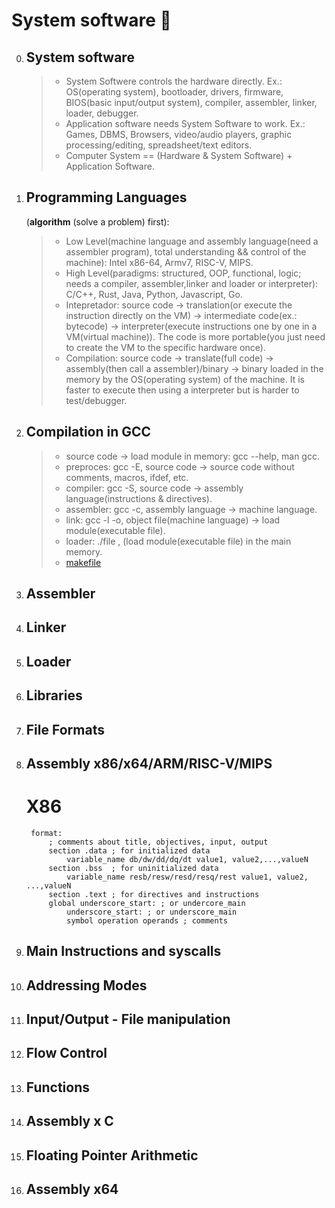 
# System software :rocket:
0. ## System software 
	> * System Softwere controls the hardware directly. Ex.: OS(operating system), bootloader, drivers, firmware, BIOS(basic input/output system), compiler, assembler, linker, loader, debugger. 
	> * Application software needs System Software to work. Ex.: Games, DBMS, Browsers, video/audio players, graphic processing/editing, spreadsheet/text editors.
	> * Computer System == (Hardware & System Software) + Application Software. 

1. ## Programming Languages
   (**algorithm** (solve a problem) first):
	> * Low Level(machine language and assembly language(need a assembler program), total understanding && control of the machine): Intel x86-64, Armv7, RISC-V, MIPS.
	> * High Level(paradigms: structured, OOP, functional, logic; needs a compiler, assembler,linker and loader or interpreter): C/C++, Rust, Java, Python, Javascript, Go.
	> * Intepretador: source code -> translation(or execute the instruction directly on the VM) -> intermediate code(ex.: bytecode) -> interpreter(execute instructions one by one in a VM(virtual machine)). The code is more portable(you just need to create the VM to the specific hardware once).
	> * Compilation: source code -> translate(full code) -> assembly(then call a assembler)/binary -> binary loaded in the memory by the OS(operating system) of the machine. It is faster to execute then using a interpreter but is harder to test/debugger.
	
2. ## Compilation in GCC 
	> * source code -> load module in memory:	gcc --help, man gcc.
	> * preproces: gcc -E, source code -> source code without comments, macros, ifdef, etc.
	> * compiler: gcc -S, source code -> assembly language(instructions & directives).
	> * assembler: gcc -c, assembly language -> machine language.
	> * link: gcc -l -o, object file(machine language) -> load module(executable file).
	> * loader: ./file , (load module(executable file) in the main memory.
  	> * [makefile](makefile)

2. ## Assembler

3. ## Linker

4. ## Loader

5. ## Libraries

6. ## File Formats

7. ## Assembly x86/x64/ARM/RISC-V/MIPS
	# X86
		format:
			; comments about title, objectives, input, output
			section .data ; for initialized data
				variable_name db/dw/dd/dq/dt value1, value2,...,valueN
			section .bss  ; for uninitialized data
				variable_name resb/resw/resd/resq/rest value1, value2, ...,valueN
			section .text ; for directives and instructions 
			global underscore_start: ; or undercore_main
				underscore_start: ; or underscore_main
				symbol operation operands ; comments

8. ## Main Instructions and syscalls

9. ## Addressing Modes 

10. ## Input/Output - File manipulation

11. ## Flow Control

12. ## Functions 

13. ## Assembly x C 

14. ## Floating Pointer Arithmetic

15. ## Assembly x64




















